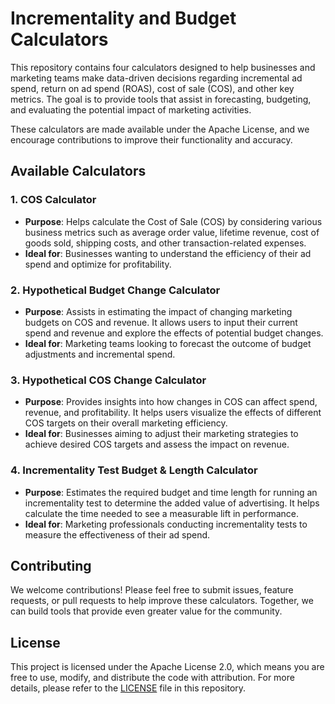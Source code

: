 # Incrementality and Budget Calculators

This repository contains four calculators designed to help businesses and marketing teams make data-driven decisions regarding incremental ad spend, return on ad spend (ROAS), cost of sale (COS), and other key metrics. The goal is to provide tools that assist in forecasting, budgeting, and evaluating the potential impact of marketing activities.

These calculators are made available under the Apache License, and we encourage contributions to improve their functionality and accuracy.

## Available Calculators

### 1. **COS Calculator**
   - **Purpose**: Helps calculate the Cost of Sale (COS) by considering various business metrics such as average order value, lifetime revenue, cost of goods sold, shipping costs, and other transaction-related expenses.
   - **Ideal for**: Businesses wanting to understand the efficiency of their ad spend and optimize for profitability.

### 2. **Hypothetical Budget Change Calculator**
   - **Purpose**: Assists in estimating the impact of changing marketing budgets on COS and revenue. It allows users to input their current spend and revenue and explore the effects of potential budget changes.
   - **Ideal for**: Marketing teams looking to forecast the outcome of budget adjustments and incremental spend.

### 3. **Hypothetical COS Change Calculator**
   - **Purpose**: Provides insights into how changes in COS can affect spend, revenue, and profitability. It helps users visualize the effects of different COS targets on their overall marketing efficiency.
   - **Ideal for**: Businesses aiming to adjust their marketing strategies to achieve desired COS targets and assess the impact on revenue.

### 4. **Incrementality Test Budget & Length Calculator**
   - **Purpose**: Estimates the required budget and time length for running an incrementality test to determine the added value of advertising. It helps calculate the time needed to see a measurable lift in performance.
   - **Ideal for**: Marketing professionals conducting incrementality tests to measure the effectiveness of their ad spend.

## Contributing

We welcome contributions! Please feel free to submit issues, feature requests, or pull requests to help improve these calculators. Together, we can build tools that provide even greater value for the community.

## License

This project is licensed under the Apache License 2.0, which means you are free to use, modify, and distribute the code with attribution. For more details, please refer to the [LICENSE](LICENSE) file in this repository.
